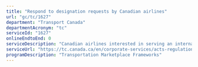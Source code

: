 ```yaml
---
title: "Respond to designation requests by Canadian airlines"
url: "gc/tc/1627"
department: "Transport Canada"
departmentAcronym: "tc"
serviceId: "1627"
onlineEndtoEnd: 0
serviceDescription: "Canadian airlines interested in serving an international destination on a scheduled basis need to apply to the Minister of Transport for designation to serve the country in question."
serviceUrl: "https://tc.canada.ca/en/corporate-services/acts-regulations/list-regulations/canadian-aviation-regulations-sor-96-433"
programDescription: "Transportation Marketplace Frameworks"
---
```

